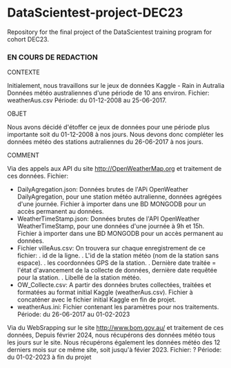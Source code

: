 # DataScientest-project-DEC23
Repository for the final project of the DataScientest training program for cohort DEC23.


### EN COURS DE REDACTION ###

CONTEXTE

Initialement, nous travaillons sur le jeux de données Kaggle - Rain in Autralia
Données météo australiennes d'une période de 10 ans environ.
Fichier: 
   weatherAus.csv
Période: 
   du 01-12-2008 au 25-06-2017.


OBJET

Nous avons décidé d'étoffer ce jeux de données pour une période plus importante soit du 01-12-2008 à nos jours.
Nous devons donc compléter les données météo des stations autraliennes du 26-06-2017 à nos jours.


COMMENT

Via des appels aux API
du site http://OpenWeatherMap.org et traitement de ces données. 
Fichier: 
   - DailyAgregation.json: 
      Données brutes de l'APi OpenWeather DailyAgregation, pour une station météo autralienne, données agrégées d'une journée.
      Fichier à importer dans une BD MONGODB pour un accès permanent au données.
   - WeatherTimeStamp.json:
      Données brutes de l'API OpenWeather WeatherTimeStamp, pour une données d'une journée à  9h et 15h. 
      Fichier à importer dans une BD MONGODB pour un accès permanent au données.
   - Fichier villeAus.csv:
      On trouvera sur chaque enregistrement de ce fichier: 
      . id de la ligne.
      . L'id de la station météo (nom de la station sans espace).
      . les coordonnées GPS de la station.
      . Dernière date traitée = l'état d'avancement de la collecte de données, dernière date requêtée pour la station.
      . Libellé de la station météo.
   - OW_Collecte.csv: 
      A partir des données brutes collectées, traitées et formatées au format initial Kaggle (weatherAus.csv).
      Fichier à concaténer avec le fichier initial Kaggle en fin de projet.
   - weatherAus.ini:
      Fichier contenant les paramètres pour nos traitements.
Période: 
   du 26-06-2017 au 01-02-2023


Via du WebSrapping 
sur le site http://www.bom.gov.au/ et traitement de ces données, 
Depuis février 2024, nous récupérons des données météo tous les jours sur le site.
Nous récupérons également les données météo des 12 derniers mois sur ce même site, soit jusqu'à févier 2023.
Fichier: ?
Période: 
   du 01-02-2023 à fin du projet
